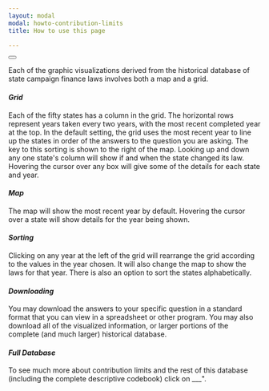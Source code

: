 ```yaml
---
layout: modal
modal: howto-contribution-limits
title: How to use this page

---
```


<button class="take-tour-button"></button>

Each of the graphic visualizations derived from the historical database of state
campaign finance laws involves both a map and a grid. 

#### _Grid_

Each of the fifty states has a column in the grid. The horizontal rows represent
years taken every two years, with the most recent completed year at the top. In
the default setting, the grid uses the most recent year to line up the states in
order of the answers to the question you are asking. The key to this sorting is
shown to the right of the map. Looking up and down any one state's column will
show if and when the state changed its law. Hovering the cursor over any box
will give some of the details for each state and year.

#### _Map_

The map will show the most recent year by default. Hovering the cursor over a
state will show details for the year being shown.

#### _Sorting_

Clicking on any year at the left of the grid will rearrange the grid according
to the values in the year chosen. It will also change the map to show the laws
for that year. There is also an option to sort the states alphabetically.

#### _Downloading_

You may download the answers to your specific question in a standard format that
you can view in a spreadsheet or other program. You may also download all of the
visualized information, or larger portions of the complete (and much larger)
historical database.

#### _Full Database_

To see much more about contribution limits and the rest of this database (including the
complete descriptive codebook) click on ___".
